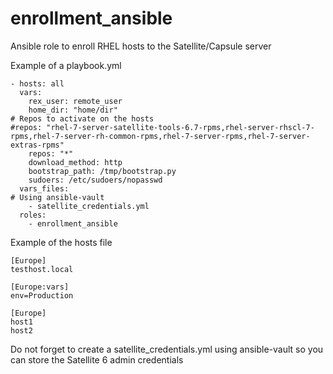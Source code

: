 # enrollment_ansible
Ansible role to enroll RHEL hosts to the Satellite/Capsule server


Example of a playbook.yml


```
- hosts: all
  vars:
    rex_user: remote_user
    home_dir: "home/dir"
# Repos to activate on the hosts
#repos: "rhel-7-server-satellite-tools-6.7-rpms,rhel-server-rhscl-7-rpms,rhel-7-server-rh-common-rpms,rhel-7-server-rpms,rhel-7-server-extras-rpms"
    repos: "*"
    download_method: http
    bootstrap_path: /tmp/bootstrap.py
    sudoers: /etc/sudoers/nopasswd
  vars_files:
# Using ansible-vault
    - satellite_credentials.yml
  roles:
    - enrollment_ansible
```


Example of the hosts file

```
[Europe]
testhost.local

[Europe:vars]
env=Production

[Europe]
host1
host2
```


Do not forget to create a satellite_credentials.yml using ansible-vault so you can store the Satellite 6 admin credentials
